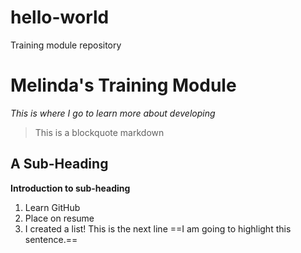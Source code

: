 # hello-world
Training module repository
# Melinda's Training Module
*This is where I go to learn more about developing*
> This is a blockquote markdown
## A Sub-Heading 
**Introduction to sub-heading**
1. Learn GitHub
2. Place on resume
3. I created a list!
This is the next line
==I am going to highlight this sentence.==
